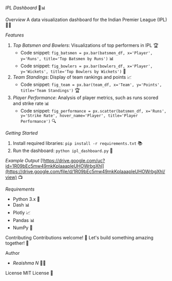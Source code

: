 

*IPL Dashboard* 🏏📊

*Overview*
A data visualization dashboard for the Indian Premier League (IPL) 🏏🔥

*Features*
1. *Top Batsmen and Bowlers*: Visualizations of top performers in IPL 🏆
    - Code snippet: `fig_batsmen = px.bar(batsmen_df, x='Player', y='Runs', title='Top Batsmen by Runs')` 📊
    - Code snippet: `fig_bowlers = px.bar(bowlers_df, x='Player', y='Wickets', title='Top Bowlers by Wickets')` 🎯
2. *Team Standings*: Display of team rankings and points 📈
    - Code snippet: `fig_team = px.bar(team_df, x='Team', y='Points', title='Team Standings')` 🏆
3. *Player Performance*: Analysis of player metrics, such as runs scored and strike rate 📊
    - Code snippet: `fig_performance = px.scatter(batsmen_df, x='Runs', y='Strike Rate', hover_name='Player', title='Player Performance')` 🔍

*Getting Started*
1. Install required libraries: `pip install -r requirements.txt` 📚
2. Run the dashboard: `python ipl_dashboard.py` 🚀

*Example Output*
[!https://drive.google.com/uc?id=1R09bEc5mw49mkKplaaapleUHOWrbgXhl](https://drive.google.com/file/d/1R09bEc5mw49mkKplaaapleUHOWrbgXhl/view) 📺

*Requirements*
- Python 3.x 🐍
- Dash 📊
- Plotly 📈
- Pandas 📊
- NumPy 🔢

Contributing
Contributions welcome! 🌟 Let's build something amazing together! 🤝

Author
- *Reaishma N* 🙋‍♀️

License
MIT License 📄

